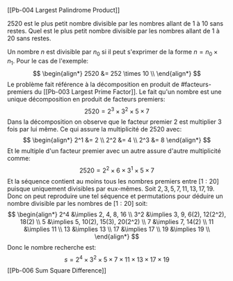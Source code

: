 [[Pb-004 Largest Palindrome Product]]

$2520$ est le plus petit nombre divisible par les nombres allant de $1$ à $10$ sans restes.
Quel est le plus petit nombre divisible par les nombres allant de $1$ à $20$ sans restes.

Un nombre $n$ est divisible par $n_0$ si il peut s'exprimer de la forme $n=n_0\times n_1$. Pour le cas de l'exemple:
$$
\begin{align*}
2520 &= 252 \times 10 \\
\end{align*}
$$
Le problème fait référence à la décomposition en produit de #facteurs-premiers du [[Pb-003 Largest Prime Factor]]. Le fait qu'un nombre est une unique décomposition en produit de facteurs premiers:
$$
2520 = 2^3 \times 3^2 \times 5 \times 7
$$
Dans la décomposition on observe que le facteur premier $2$ est multiplier $3$ fois par lui même. Ce qui assure la multiplicité de $2520$ avec:
$$
\begin{align*}
2^1 &= 2 \\ 
2^2 &= 4 \\
2^3 &= 8
\end{align*}
$$
Et le multiple d'un facteur premier avec un autre assure d'autre multiplicité comme:
$$
2520 = 2^2 \times 6 \times 3^1 \times 5 \times 7
$$
Et la séquence contient au moins tous les nombres premiers entre $[1:20]$ puisque uniquement divisibles par eux-mêmes. Soit $2,3,5,7,11,13,17,19$.
Donc on peut reproduire une tel séquence et permutations pour déduire un nombre divisible par les nombres de $[1:20]$ soit:
$$
\begin{align*}
2^4 &\implies 2, 4, 8, 16 \\
3^2 &\implies 3, 9, 6(2), 12(2^2), 18(2) \\
5   &\implies 5, 10(2), 15(3), 20(2^2) \\
7   &\implies 7, 14(2) \\
11  &\implies 11 \\
13  &\implies 13 \\
17  &\implies 17 \\
19  &\implies 19 \\
\end{align*}
$$
Donc le nombre recherche est:
$$
s = 2^4 \times 3^2 \times 5 \times 7 \times 11 \times 13 \times 17 \times 19
$$
[[Pb-006 Sum Square Difference]]
